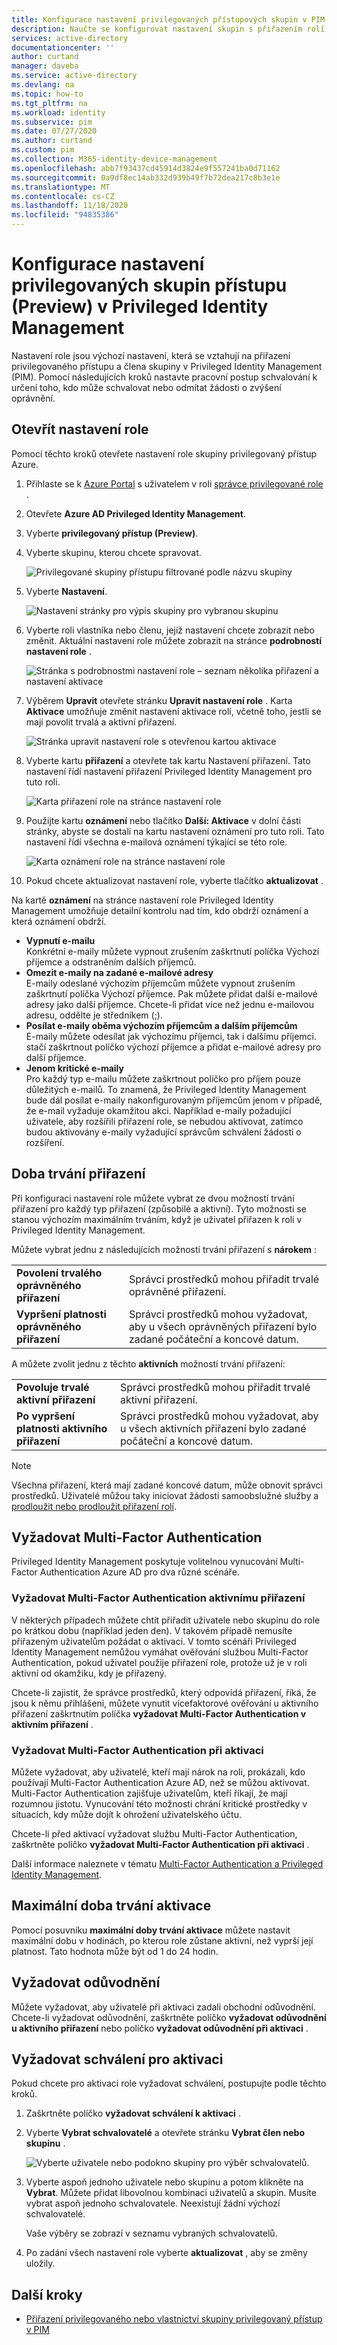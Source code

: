 ```yaml
---
title: Konfigurace nastavení privilegovaných přístupových skupin v PIM-Azure Active Directory | Microsoft Docs
description: Naučte se konfigurovat nastavení skupin s přiřazením rolí v Azure AD Privileged Identity Management (PIM).
services: active-directory
documentationcenter: ''
author: curtand
manager: daveba
ms.service: active-directory
ms.devlang: na
ms.topic: how-to
ms.tgt_pltfrm: na
ms.workload: identity
ms.subservice: pim
ms.date: 07/27/2020
ms.author: curtand
ms.custom: pim
ms.collection: M365-identity-device-management
ms.openlocfilehash: abb7f93437cd45914d3824e9f557241ba0d71162
ms.sourcegitcommit: 0a9df8ec14ab332d939b49f7b72dea217c8b3e1e
ms.translationtype: MT
ms.contentlocale: cs-CZ
ms.lasthandoff: 11/18/2020
ms.locfileid: "94835386"
---
```

# <a name="configure-privileged-access-group-settings-preview-in-privileged-identity-management"></a>Konfigurace nastavení privilegovaných skupin přístupu (Preview) v Privileged Identity Management

Nastavení role jsou výchozí nastavení, která se vztahují na přiřazení privilegovaného přístupu a člena skupiny v Privileged Identity Management (PIM). Pomocí následujících kroků nastavte pracovní postup schvalování k určení toho, kdo může schvalovat nebo odmítat žádosti o zvýšení oprávnění.

## <a name="open-role-settings"></a>Otevřít nastavení role

Pomocí těchto kroků otevřete nastavení role skupiny privilegovaný přístup Azure.

1. Přihlaste se k [Azure Portal](https://portal.azure.com/) s uživatelem v roli [správce privilegované role](../roles/permissions-reference.md#privileged-role-administrator) .

1. Otevřete **Azure AD Privileged Identity Management**.

1. Vyberte **privilegovaný přístup (Preview)**.

1. Vyberte skupinu, kterou chcete spravovat.

    ![Privilegované skupiny přístupu filtrované podle názvu skupiny](./media/groups-role-settings/group-select.png)

1. Vyberte **Nastavení**.

    ![Nastavení stránky pro výpis skupiny pro vybranou skupinu](./media/groups-role-settings/group-settings-select-role.png)

1. Vyberte roli vlastníka nebo členu, jejíž nastavení chcete zobrazit nebo změnit. Aktuální nastavení role můžete zobrazit na stránce **podrobností nastavení role** .

    ![Stránka s podrobnostmi nastavení role – seznam několika přiřazení a nastavení aktivace](./media/groups-role-settings/group-role-setting-details.png)

1. Výběrem **Upravit** otevřete stránku **Upravit nastavení role** . Karta **Aktivace** umožňuje změnit nastavení aktivace rolí, včetně toho, jestli se mají povolit trvalá a aktivní přiřazení.

    ![Stránka upravit nastavení role s otevřenou kartou aktivace](./media/groups-role-settings/role-settings-activation-tab.png)

1. Vyberte kartu **přiřazení** a otevřete tak kartu Nastavení přiřazení. Tato nastavení řídí nastavení přiřazení Privileged Identity Management pro tuto roli.

    ![Karta přiřazení role na stránce nastavení role](./media/groups-role-settings/role-settings-assignment-tab.png)

1. Použijte kartu **oznámení** nebo tlačítko **Další: Aktivace** v dolní části stránky, abyste se dostali na kartu nastavení oznámení pro tuto roli. Tato nastavení řídí všechna e-mailová oznámení týkající se této role.

    ![Karta oznámení role na stránce nastavení role](./media/groups-role-settings/role-settings-notification-tab.png)

1. Pokud chcete aktualizovat nastavení role, vyberte tlačítko **aktualizovat** .

Na kartě **oznámení** na stránce nastavení role Privileged Identity Management umožňuje detailní kontrolu nad tím, kdo obdrží oznámení a která oznámení obdrží.

- **Vypnutí e-mailu**<br>Konkrétní e-maily můžete vypnout zrušením zaškrtnutí políčka Výchozí příjemce a odstraněním dalších příjemců.  
- **Omezit e-maily na zadané e-mailové adresy**<br>E-maily odeslané výchozím příjemcům můžete vypnout zrušením zaškrtnutí políčka Výchozí příjemce. Pak můžete přidat další e-mailové adresy jako další příjemce. Chcete-li přidat více než jednu e-mailovou adresu, oddělte je středníkem (;).
- **Posílat e-maily oběma výchozím příjemcům a dalším příjemcům**<br>E-maily můžete odesílat jak výchozímu příjemci, tak i dalšímu příjemci. stačí zaškrtnout políčko výchozí příjemce a přidat e-mailové adresy pro další příjemce.
- **Jenom kritické e-maily**<br>Pro každý typ e-mailu můžete zaškrtnout políčko pro příjem pouze důležitých e-mailů. To znamená, že Privileged Identity Management bude dál posílat e-maily nakonfigurovaným příjemcům jenom v případě, že e-mail vyžaduje okamžitou akci. Například e-maily požadující uživatele, aby rozšířili přiřazení role, se nebudou aktivovat, zatímco budou aktivovány e-maily vyžadující správcům schválení žádosti o rozšíření.

## <a name="assignment-duration"></a>Doba trvání přiřazení

Při konfiguraci nastavení role můžete vybrat ze dvou možností trvání přiřazení pro každý typ přiřazení (způsobilé a aktivní). Tyto možnosti se stanou výchozím maximálním trváním, když je uživatel přiřazen k roli v Privileged Identity Management.

Můžete vybrat jednu z následujících možností trvání přiřazení s **nárokem** :

| | |
| --- | --- |
| **Povolení trvalého oprávněného přiřazení** | Správci prostředků mohou přiřadit trvalé oprávněné přiřazení. |
| **Vypršení platnosti oprávněného přiřazení** | Správci prostředků mohou vyžadovat, aby u všech oprávněných přiřazení bylo zadané počáteční a koncové datum. |

A můžete zvolit jednu z těchto **aktivních** možností trvání přiřazení:

| | |
| --- | --- |
| **Povoluje trvalé aktivní přiřazení** | Správci prostředků mohou přiřadit trvalé aktivní přiřazení. |
| **Po vypršení platnosti aktivního přiřazení** | Správci prostředků mohou vyžadovat, aby u všech aktivních přiřazení bylo zadané počáteční a koncové datum. |

> [!NOTE]
> Všechna přiřazení, která mají zadané koncové datum, může obnovit správci prostředků. Uživatelé můžou taky iniciovat žádosti samoobslužné služby a [prodloužit nebo prodloužit přiřazení rolí](pim-resource-roles-renew-extend.md).

## <a name="require-multi-factor-authentication"></a>Vyžadovat Multi-Factor Authentication

Privileged Identity Management poskytuje volitelnou vynucování Multi-Factor Authentication Azure AD pro dva různé scénáře.

### <a name="require-multi-factor-authentication-on-active-assignment"></a>Vyžadovat Multi-Factor Authentication aktivnímu přiřazení

V některých případech můžete chtít přiřadit uživatele nebo skupinu do role po krátkou dobu (například jeden den). V takovém případě nemusíte přiřazeným uživatelům požádat o aktivaci. V tomto scénáři Privileged Identity Management nemůžou vymáhat ověřování službou Multi-Factor Authentication, pokud uživatel použije přiřazení role, protože už je v roli aktivní od okamžiku, kdy je přiřazený.

Chcete-li zajistit, že správce prostředků, který odpovídá přiřazení, říká, že jsou k němu přihlášeni, můžete vynutit vícefaktorové ověřování u aktivního přiřazení zaškrtnutím políčka **vyžadovat Multi-Factor Authentication v aktivním přiřazení** .

### <a name="require-multi-factor-authentication-on-activation"></a>Vyžadovat Multi-Factor Authentication při aktivaci

Můžete vyžadovat, aby uživatelé, kteří mají nárok na roli, prokázali, kdo používají Multi-Factor Authentication Azure AD, než se můžou aktivovat. Multi-Factor Authentication zajišťuje uživatelům, kteří říkají, že mají rozumnou jistotu. Vynucování této možnosti chrání kritické prostředky v situacích, kdy může dojít k ohrožení uživatelského účtu.

Chcete-li před aktivací vyžadovat službu Multi-Factor Authentication, zaškrtněte políčko **vyžadovat Multi-Factor Authentication při aktivaci** .

Další informace naleznete v tématu [Multi-Factor Authentication a Privileged Identity Management](pim-how-to-require-mfa.md).

## <a name="activation-maximum-duration"></a>Maximální doba trvání aktivace

Pomocí posuvníku **maximální doby trvání aktivace** můžete nastavit maximální dobu v hodinách, po kterou role zůstane aktivní, než vyprší její platnost. Tato hodnota může být od 1 do 24 hodin.

## <a name="require-justification"></a>Vyžadovat odůvodnění

Můžete vyžadovat, aby uživatelé při aktivaci zadali obchodní odůvodnění. Chcete-li vyžadovat odůvodnění, zaškrtněte políčko **vyžadovat odůvodnění u aktivního přiřazení** nebo políčko **vyžadovat odůvodnění při aktivaci** .

## <a name="require-approval-to-activate"></a>Vyžadovat schválení pro aktivaci

Pokud chcete pro aktivaci role vyžadovat schválení, postupujte podle těchto kroků.

1. Zaškrtněte políčko **vyžadovat schválení k aktivaci** .

1. Vyberte **Vybrat schvalovatelé** a otevřete stránku **Vybrat člen nebo skupinu** .

    ![Vyberte uživatele nebo podokno skupiny pro výběr schvalovatelů.](./media/groups-role-settings/group-settings-select-approvers.png)

1. Vyberte aspoň jednoho uživatele nebo skupinu a potom klikněte na **Vybrat**. Můžete přidat libovolnou kombinaci uživatelů a skupin. Musíte vybrat aspoň jednoho schvalovatele. Neexistují žádní výchozí schvalovatelé.

    Vaše výběry se zobrazí v seznamu vybraných schvalovatelů.

1. Po zadání všech nastavení role vyberte **aktualizovat** , aby se změny uložily.

## <a name="next-steps"></a>Další kroky

- [Přiřazení privilegovaného nebo vlastnictví skupiny privilegovaný přístup v PIM](groups-assign-member-owner.md)

